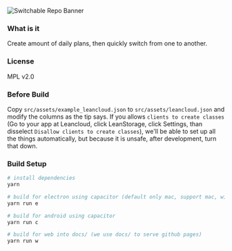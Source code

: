 
![Switchable Repo Banner](https://i.loli.net/2019/08/23/RfVzYBXqv6N5mOx.png)

### What is it

Create amount of daily plans, then quickly switch from one to another.

### License

MPL v2.0

### Before Build

Copy `src/assets/example_leancloud.json` to `src/assets/leancloud.json` and modify the columns as the tip says. If you allows `clients to create classes` (Go to your app at Leancloud, click LeanStorage, click Settings, than disselect `Disallow clients to create classes`), we'll be able to set up all the things automatically, but because it is unsafe, after development, turn that down.

### Build Setup

``` bash
# install dependencies
yarn

# build for electron using capacitor (default only mac, support mac, win & linux)
yarn run e

# build for android using capacitor
yarn run c

# build for web into docs/ (we use docs/ to serve github pages)
yarn run w

```
